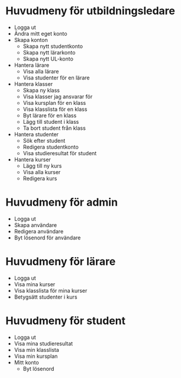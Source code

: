 # Huvudmeny för utbildningsledare
 - Logga ut
 - Ändra mitt eget konto
 - Skapa konton
    - Skapa nytt studentkonto
    - Skapa nytt lärarkonto
    - Skapa nytt UL-konto
 - Hantera lärare
    - Visa alla lärare
    - Visa studenter för en lärare
 - Hantera klasser
    - Skapa ny klass
    - Visa klasser jag ansvarar för
    - Visa kursplan för en klass
    - Visa klasslista för en klass
    - Byt lärare för en klass
    - Lägg till student i klass
    - Ta bort student från klass
 - Hantera studenter
    - Sök efter student
    - Redigera studentkonto
    - Visa studieresultat för student
 - Hantera kurser
    - Lägg till ny kurs
    - Visa alla kurser
    - Redigera kurs

# Huvudmeny för admin
 - Logga ut
 - Skapa användare
 - Redigera användare
 - Byt lösenord för användare

# Huvudmeny för lärare
 - Logga ut
 - Visa mina kurser
 - Visa klasslista för mina kurser
 - Betygsätt studenter i kurs

# Huvudmeny för student
 - Logga ut
 - Visa mina studieresultat
 - Visa min klasslista
 - Visa min kursplan
 - Mitt konto
    - Byt lösenord
